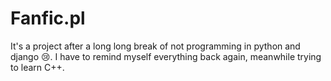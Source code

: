 # Fanfic.pl
It's a project after a long long break of not programming in python and django 😢.  I have to remind myself everything back again, meanwhile trying to learn C++.
